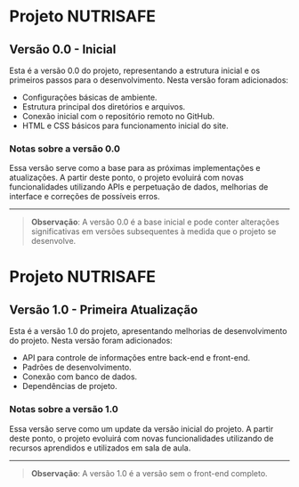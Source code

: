 # Projeto NUTRISAFE

## Versão 0.0 - Inicial

Esta é a versão 0.0 do projeto, representando a estrutura inicial e os primeiros passos para o desenvolvimento. Nesta versão foram adicionados:

- Configurações básicas de ambiente.
- Estrutura principal dos diretórios e arquivos.
- Conexão inicial com o repositório remoto no GitHub.
- HTML e CSS básicos para funcionamento inicial do site.

### Notas sobre a versão 0.0

Essa versão serve como a base para as próximas implementações e atualizações. A partir deste ponto, o projeto evoluirá com novas funcionalidades utilizando APIs e perpetuação de dados, melhorias de interface e correções de possíveis erros.

---

> **Observação**: A versão 0.0 é a base inicial e pode conter alterações significativas em versões subsequentes à medida que o projeto se desenvolve.

# Projeto NUTRISAFE

## Versão 1.0 - Primeira Atualização

Esta é a versão 1.0 do projeto, apresentando melhorias de desenvolvimento do projeto. Nesta versão foram adicionados:

- API para controle de informações entre back-end e front-end.
- Padrões de desenvolvimento.
- Conexão com banco de dados.
- Dependências de projeto.

### Notas sobre a versão 1.0

Essa versão serve como um update da versão inicial do projeto. A partir deste ponto, o projeto evoluirá com novas funcionalidades utilizando de recursos aprendidos e utilizados em sala de aula.

---

> **Observação**: A versão 1.0 é a versão sem o front-end completo.
